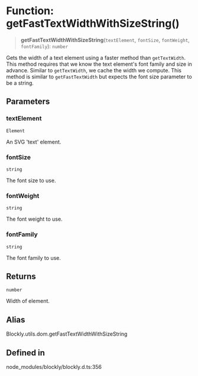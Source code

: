 # Function: getFastTextWidthWithSizeString()

> **getFastTextWidthWithSizeString**(`textElement`, `fontSize`, `fontWeight`, `fontFamily`): `number`

Gets the width of a text element using a faster method than `getTextWidth`.
This method requires that we know the text element's font family and size in
advance. Similar to `getTextWidth`, we cache the width we compute.
This method is similar to `getFastTextWidth` but expects the font size
parameter to be a string.

## Parameters

### textElement

`Element`

An SVG 'text' element.

### fontSize

`string`

The font size to use.

### fontWeight

`string`

The font weight to use.

### fontFamily

`string`

The font family to use.

## Returns

`number`

Width of element.

## Alias

Blockly.utils.dom.getFastTextWidthWithSizeString

## Defined in

node_modules/blockly/blockly.d.ts:356
